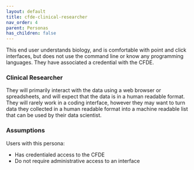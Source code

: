```yaml
---
layout: default
title: cfde-clinical-researcher
nav_order: 4
parent: Personas
has_children: false
---
```


This end user understands biology, and is comfortable with point and click interfaces,
but does not use the command line or know any programming languages. They have
associated a credential with the CFDE.

### Clinical Researcher

They will primarily interact with the data using a web browser or spreadsheets,
and will expect that the data is in a human readable format. They will rarely
work in a coding interface, however they may want to turn data they collected in
a human readable format into a machine readable list that can be used by their
data scientist.

### Assumptions

Users with this persona:

-   Has credentialed access to the CFDE
-   Do not require administrative access to an interface
